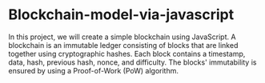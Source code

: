 # Blockchain-model-via-javascript
In this project, we will create a simple blockchain using JavaScript. A blockchain is an immutable ledger consisting of blocks that are linked together using cryptographic hashes. Each block contains a timestamp, data, hash, previous hash, nonce, and difficulty. The blocks' immutability is ensured by using a Proof-of-Work (PoW) algorithm.
